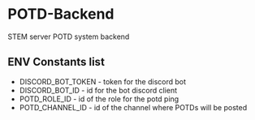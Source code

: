 # POTD-Backend
STEM server POTD system backend
## ENV Constants list
* DISCORD_BOT_TOKEN - token for the discord bot
* DISCORD_BOT_ID - id for the bot discord client
* POTD_ROLE_ID - id of the role for the potd ping
* POTD_CHANNEL_ID - id of the channel where POTDs will be posted